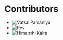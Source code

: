 # Contributors

* ![Vatsal Parsaniya](https://github.com/Vatsalparsaniya)
* ![Rev](https://github.com/rev44)
* ![Himanshi Kalra](https://github.com/calra123 )


